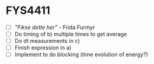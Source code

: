 # FYS4411
- [ ] *"Fikse dette her"* - Frida Furmyr
- [ ] Do timing of b) multiple times to get average
- [ ] Do dt measurements in c)
- [ ] Finish expression in a)
- [ ] Implement to do blocking (time evolution of energy?)
